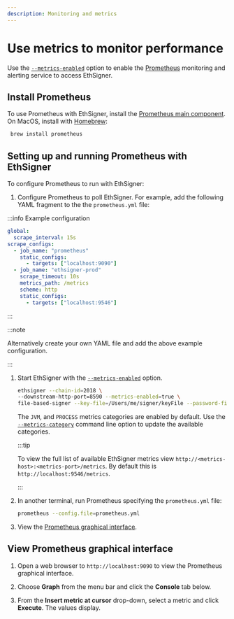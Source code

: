 ```yaml
---
description: Monitoring and metrics
---
```


# Use metrics to monitor performance

Use the [`--metrics-enabled`](../../Reference/CLI/CLI-Syntax.md#metrics-enabled) option to enable the [Prometheus](https://prometheus.io/) monitoring and alerting service to access EthSigner.

## Install Prometheus

To use Prometheus with EthSigner, install the [Prometheus main component](https://prometheus.io/download/). On MacOS, install with [Homebrew](https://formulae.brew.sh/formula/prometheus):

```bash
 brew install prometheus
```

## Setting up and running Prometheus with EthSigner

To configure Prometheus to run with EthSigner:

1. Configure Prometheus to poll EthSigner. For example, add the following YAML fragment to the the `prometheus.yml` file:

:::info Example configuration

```yml
global:
  scrape_interval: 15s
scrape_configs:
  - job_name: "prometheus"
    static_configs:
      - targets: ["localhost:9090"]
  - job_name: "ethsigner-prod"
    scrape_timeout: 10s
    metrics_path: /metrics
    scheme: http
    static_configs:
      - targets: ["localhost:9546"]
```

:::

:::note

Alternatively create your own YAML file and add the above example configuration.

:::

1. Start EthSigner with the [`--metrics-enabled`](../../Reference/CLI/CLI-Syntax.md#metrics-enabled) option.

   ```bash
   ethsigner --chain-id=2018 \
   --downstream-http-port=8590 --metrics-enabled=true \
   file-based-signer --key-file=/Users/me/signer/keyFile --password-file=/Users/me/signer/passwordFile
   ```

   The `JVM`, and `PROCESS` metrics categories are enabled by default. Use the [`--metrics-category`](../../Reference/CLI/CLI-Syntax.md#metrics-category) command line option to update the available categories.

   :::tip

   To view the full list of available EthSigner metrics view `http://<metrics-host>:<metrics-port>/metrics`. By default this is `http://localhost:9546/metrics`.

   :::

1. In another terminal, run Prometheus specifying the `prometheus.yml` file:

   ```bash
   prometheus --config.file=prometheus.yml
   ```

1. View the [Prometheus graphical interface](#view-prometheus-graphical-interface).

## View Prometheus graphical interface

1. Open a web browser to `http://localhost:9090` to view the Prometheus graphical interface.

1. Choose **Graph** from the menu bar and click the **Console** tab below.

1. From the **Insert metric at cursor** drop-down, select a metric and click **Execute**. The values display.
